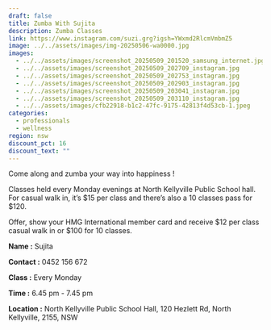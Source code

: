 ```yaml
---
draft: false
title: Zumba With Sujita
description: Zumba Classes
link: https://www.instagram.com/suzi.grg?igsh=YWxmd2RlcmVmbmZ5
image: ../../assets/images/img-20250506-wa0000.jpg
images:
  - ../../assets/images/screenshot_20250509_201520_samsung_internet.jpg
  - ../../assets/images/screenshot_20250509_202709_instagram.jpg
  - ../../assets/images/screenshot_20250509_202753_instagram.jpg
  - ../../assets/images/screenshot_20250509_202903_instagram.jpg
  - ../../assets/images/screenshot_20250509_203041_instagram.jpg
  - ../../assets/images/screenshot_20250509_203110_instagram.jpg
  - ../../assets/images/cfb22918-b1c2-47fc-9175-42813f4d53cb-1.jpeg
categories:
  - professionals
  - wellness
region: nsw
discount_pct: 16
discount_text: ""
---
```

Come along and zumba your way into happiness ! 

Classes held every Monday evenings at North Kellyville Public School hall. For casual walk in, it’s $15 per class and there’s also a 10 classes pass for $120. 

Offer, show your HMG International member card and receive $12 per class casual walk in or $100 for 10 classes. 

**Name :** Sujita 

**Contact :** 0452 156 672

**Class :** Every Monday

**Time :** 6.45 pm - 7.45 pm

**Location :** North Kellyville Public School Hall, 120 Hezlett Rd, North Kellyville, 2155, NSW
